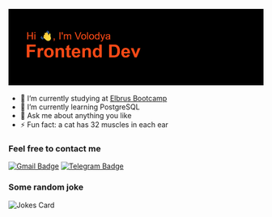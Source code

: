![Greeting](https://github.com/vVolodya/vVolodya/blob/main/header.png?raw=true)
- 🔭 I’m currently studying at [Elbrus Bootcamp](https://elbrusboot.camp/)
- 🌱 I’m currently learning PostgreSQL
- 💬 Ask me about anything you like
- ⚡ Fun fact: a cat has 32 muscles in each ear

### Feel free to contact me
[![Gmail Badge](https://img.shields.io/badge/Gmail-D14836?style=for-the-badge&logo=gmail&logoColor=white)](mailto:vladimir.yevseev@gmail.com)
[![Telegram Badge](https://img.shields.io/badge/Telegram-2CA5E0?style=for-the-badge&logo=telegram&logoColor=white)](https://t.me/vVladimirEvseev)

### Some random joke
![Jokes Card](https://readme-jokes.vercel.app/api)




